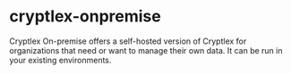 # cryptlex-onpremise

Cryptlex On-premise offers a self-hosted version of Cryptlex for organizations that need or want to manage their own data. It can be run in your existing environments.
